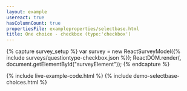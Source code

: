 ```yaml
---
layout: example
usereact: true
hasColumnCount: true
propertiesFile: exampleproperties/selectbase.html
title: One choice - checkbox (type:'checkbox')
---
```

{% capture survey_setup %}
var survey = new ReactSurveyModel({% include surveys/questiontype-checkbox.json %});
ReactDOM.render(<ReactSurvey model={survey} />, document.getElementById("surveyElement"));
{% endcapture %}

{% include live-example-code.html %}
{% include demo-selectbase-choices.html %}